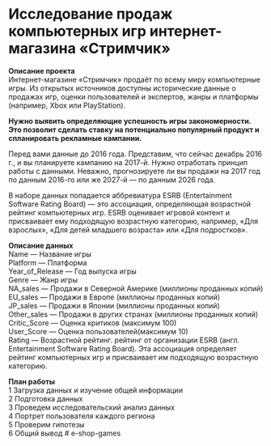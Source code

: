 # Исследование продаж компьютерных игр интернет-магазина «Стримчик»
**Описание проекта**  
Интернет-магазине «Стримчик» продаёт по всему миру компьютерные игры. Из открытых источников доступны исторические данные о продажах игр, оценки пользователей и экспертов, жанры и платформы (например, Xbox или PlayStation). 

**Нужно выявить определяющие успешность игры закономерности. Это позволит сделать ставку на потенциально популярный продукт и спланировать рекламные кампании.**   

Перед вами данные до 2016 года. Представим, что сейчас декабрь 2016 г., и вы планируете кампанию на 2017-й. Нужно отработать принцип работы с данными. Неважно, прогнозируете ли вы продажи на 2017 год по данным 2016-го или же 2027-й — по данным 2026 года.  

В наборе данных попадается аббревиатура ESRB (Entertainment Software Rating Board) — это ассоциация, определяющая возрастной рейтинг компьютерных игр. ESRB оценивает игровой контент и присваивает ему подходящую возрастную категорию, например, «Для взрослых», «Для детей младшего возраста» или «Для подростков».

**Описание данных**   
Name — Название игры  
Platform — Платформа  
Year_of_Release — Год выпуска игры  
Genre — Жанр игры  
NA_sales — Продажи в Северной Америке (миллионы проданных копий)   
EU_sales — Продажи в Европе (миллионы проданных копий)  
JP_sales — Продажи в Японии (миллионы проданных копий)   
Other_sales — Продажи в других странах (миллионы проданных копий)   
Critic_Score — Оценка критиков (максимум 100)   
User_Score — Оценка пользователей(максимум 10)  
Rating — Возрастной рейтинг. рейтинг от организации ESRB (англ. Entertainment Software Rating Board). Эта ассоциация определяет рейтинг компьютерных игр и присваивает им подходящую возрастную категорию.

**План работы**  
1  Загрузка данных и изучение общей информации   
2  Подготовка данных  
3  Проведем исследовательский анализ данных  
4  Портрет пользователя каждого региона  
5  Проверим гипотезы   
6  Общий вывод # e-shop-games
